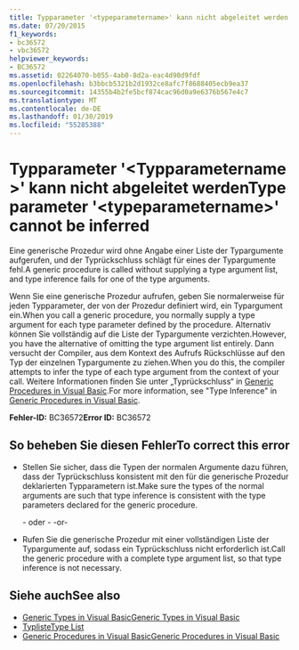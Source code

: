 ```yaml
---
title: Typparameter '<typeparametername>' kann nicht abgeleitet werden
ms.date: 07/20/2015
f1_keywords:
- bc36572
- vbc36572
helpviewer_keywords:
- BC36572
ms.assetid: 02264070-b055-4ab0-8d2a-eac4d90d9fdf
ms.openlocfilehash: b3bbcb5321b2d1932ce8afc7f8688405ecb9ea37
ms.sourcegitcommit: 14355b4b2fe5bcf874cac96d0a9e6376b567e4c7
ms.translationtype: MT
ms.contentlocale: de-DE
ms.lasthandoff: 01/30/2019
ms.locfileid: "55285388"
---
```

# <a name="type-parameter-typeparametername-cannot-be-inferred"></a><span data-ttu-id="df7cc-102">Typparameter '\<Typparametername >' kann nicht abgeleitet werden</span><span class="sxs-lookup"><span data-stu-id="df7cc-102">Type parameter '\<typeparametername>' cannot be inferred</span></span>
<span data-ttu-id="df7cc-103">Eine generische Prozedur wird ohne Angabe einer Liste der Typargumente aufgerufen, und der Typrückschluss schlägt für eines der Typargumente fehl.</span><span class="sxs-lookup"><span data-stu-id="df7cc-103">A generic procedure is called without supplying a type argument list, and type inference fails for one of the type arguments.</span></span>  
  
 <span data-ttu-id="df7cc-104">Wenn Sie eine generische Prozedur aufrufen, geben Sie normalerweise für jeden Typparameter, der von der Prozedur definiert wird, ein Typargument ein.</span><span class="sxs-lookup"><span data-stu-id="df7cc-104">When you call a generic procedure, you normally supply a type argument for each type parameter defined by the procedure.</span></span> <span data-ttu-id="df7cc-105">Alternativ können Sie vollständig auf die Liste der Typargumente verzichten.</span><span class="sxs-lookup"><span data-stu-id="df7cc-105">However, you have the alternative of omitting the type argument list entirely.</span></span> <span data-ttu-id="df7cc-106">Dann versucht der Compiler, aus dem Kontext des Aufrufs Rückschlüsse auf den Typ der einzelnen Typargumente zu ziehen.</span><span class="sxs-lookup"><span data-stu-id="df7cc-106">When you do this, the compiler attempts to infer the type of each type argument from the context of your call.</span></span> <span data-ttu-id="df7cc-107">Weitere Informationen finden Sie unter „Typrückschluss“ in [Generic Procedures in Visual Basic](../../visual-basic/programming-guide/language-features/data-types/generic-procedures.md).</span><span class="sxs-lookup"><span data-stu-id="df7cc-107">For more information, see "Type Inference" in [Generic Procedures in Visual Basic](../../visual-basic/programming-guide/language-features/data-types/generic-procedures.md).</span></span>  
  
 <span data-ttu-id="df7cc-108">**Fehler-ID:** BC36572</span><span class="sxs-lookup"><span data-stu-id="df7cc-108">**Error ID:** BC36572</span></span>  
  
## <a name="to-correct-this-error"></a><span data-ttu-id="df7cc-109">So beheben Sie diesen Fehler</span><span class="sxs-lookup"><span data-stu-id="df7cc-109">To correct this error</span></span>  
  
-   <span data-ttu-id="df7cc-110">Stellen Sie sicher, dass die Typen der normalen Argumente dazu führen, dass der Typrückschluss konsistent mit den für die generische Prozedur deklarierten Typparametern ist.</span><span class="sxs-lookup"><span data-stu-id="df7cc-110">Make sure the types of the normal arguments are such that type inference is consistent with the type parameters declared for the generic procedure.</span></span>  
  
     <span data-ttu-id="df7cc-111">- oder - </span><span class="sxs-lookup"><span data-stu-id="df7cc-111">-or-</span></span>  
  
-   <span data-ttu-id="df7cc-112">Rufen Sie die generische Prozedur mit einer vollständigen Liste der Typargumente auf, sodass ein Typrückschluss nicht erforderlich ist.</span><span class="sxs-lookup"><span data-stu-id="df7cc-112">Call the generic procedure with a complete type argument list, so that type inference is not necessary.</span></span>  
  
## <a name="see-also"></a><span data-ttu-id="df7cc-113">Siehe auch</span><span class="sxs-lookup"><span data-stu-id="df7cc-113">See also</span></span>
- [<span data-ttu-id="df7cc-114">Generic Types in Visual Basic</span><span class="sxs-lookup"><span data-stu-id="df7cc-114">Generic Types in Visual Basic</span></span>](../../visual-basic/programming-guide/language-features/data-types/generic-types.md)
- [<span data-ttu-id="df7cc-115">Typliste</span><span class="sxs-lookup"><span data-stu-id="df7cc-115">Type List</span></span>](../../visual-basic/language-reference/statements/type-list.md)
- [<span data-ttu-id="df7cc-116">Generic Procedures in Visual Basic</span><span class="sxs-lookup"><span data-stu-id="df7cc-116">Generic Procedures in Visual Basic</span></span>](../../visual-basic/programming-guide/language-features/data-types/generic-procedures.md)
